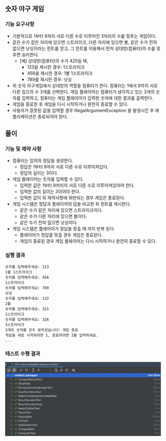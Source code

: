## 숫자 야구 게임

### 기능 요구사항

- 기본적으로 1부터 9까지 서로 다른 수로 이루어진 3자리의 수를 맞추는 게임이다.
- 같은 수가 같은 자리에 있으면 스트라이크, 다른 자리에 있으면 볼, 같은 수가 전혀 없으면 낫싱이라는 힌트를 얻고, 그 힌트를 이용해서 먼저 상대방(컴퓨터)의 수를 맞추면 승리한다.
    - [예] 상대방(컴퓨터)의 수가 425일 때,
        - 123을 제시한 경우: 1스트라이크
        - 456을 제시한 경우: 1볼 1스트라이크
        - 789를 제시한 경우: 낫싱
- 위 숫자 야구게임에서 상대방의 역할을 컴퓨터가 한다. 컴퓨터는 1에서 9까지 서로 다른 임으의 수 3개를 선택한다. 게임 플레이어는 컴퓨터가 생각하고 있는 3개의 숫자를 입력하고, 컴퓨터는 게임 플레이어가 입력한
  숫자에 대한 결과를 출력한다.
- 게임을 종료한 후 게임을 다시 시작하거나 완전히 종료할 수 있다.
- 사용자가 잘못된 값을 입력할 경우 IllegalArgumentException 을 발생시킨 후 애플리케이션은 종료되어야 한다.

## 풀이

### 기능 및 제약 사항

- 컴퓨터는 임의의 정답을 생성한다.
    - 정답은 1부터 9까지 서로 다른 수로 이루어져있다.
    - 정답의 길이는 3이다.
- 게임 플레이어는 숫자를 입력할 수 있다.
    - 입력한 값은 1부터 9까지의 서로 다른 수로 이루어져있어야 한다.
    - 입력한 값의 길이는 3이어야 한다.
    - 입력한 값이 위 제약사항에 위반되는 경우 게임은 종료된다.
- 게임 시스템은 정답과 플레이어의 답을 비교한 뒤 힌트를 제시한다.
    - 같은 수가 같은 자리에 있으면 스트라이크이다.
    - 같은 수가 다른 자리에 있으면 볼이다.
    - 같은 수가 전혀 없으면 낫싱이다.
- 게임 시스템은 플레이어가 정답을 맞출 때 까지 반복 된다.
    - 플레이어가 정답을 맞출 경우 게임은 종료된다.
    - 게임이 종료된 경우 게임 플레이어는 다시 시작하거나 완전히 종료할 수 있다.

### 실행 결과

```
숫자를 입력해주세요: 123
1볼 1스트라이크
숫자를 입력해주세요: 456
1스트라이크
숫자를 입력해주세요: 789
낫싱
숫자를 입력해주세요: 132
2볼
숫자를 입력해주세요: 321
2스트라이크
숫자를 입력해주세요: 326
3스트라이크
3개의 숫자를 모두 맞히셨습니다! 게임 종료
게임을 새로 시작하려면 1, 종료하려면 2를 입력하세요.
...
```

### 테스트 수행 결과

![테스트 수행 결과](test_execution_result.png)
